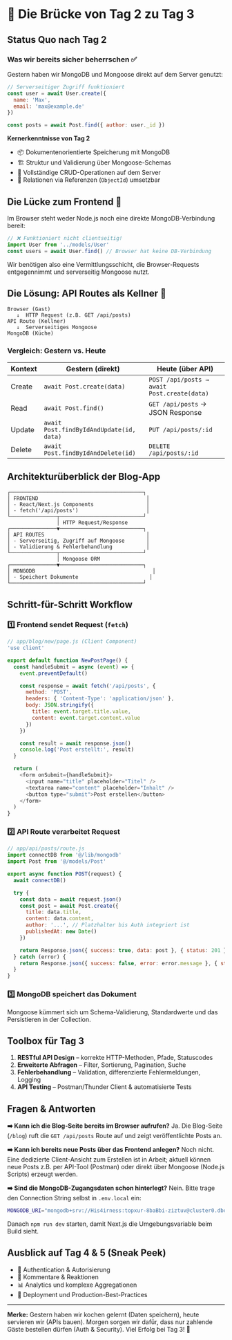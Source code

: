 # 🌉 Die Brücke von Tag 2 zu Tag 3

## Status Quo nach Tag 2

### Was wir bereits sicher beherrschen ✅

Gestern haben wir MongoDB und Mongoose direkt auf dem Server genutzt:

```javascript
// Serverseitiger Zugriff funktioniert
const user = await User.create({
  name: 'Max',
  email: 'max@example.de'
})

const posts = await Post.find({ author: user._id })
```

**Kernerkenntnisse von Tag 2**
- 📦 Dokumentenorientierte Speicherung mit MongoDB
- 🏗️ Struktur und Validierung über Mongoose-Schemas
- 💾 Vollständige CRUD-Operationen auf dem Server
- 🔗 Relationen via Referenzen (`ObjectId`) umsetzbar

## Die Lücke zum Frontend 🤔

Im Browser steht weder Node.js noch eine direkte MongoDB-Verbindung bereit:

```javascript
// ❌ Funktioniert nicht clientseitig!
import User from '../models/User'
const users = await User.find() // Browser hat keine DB-Verbindung
```

Wir benötigen also eine Vermittlungsschicht, die Browser-Requests entgegennimmt und serverseitig Mongoose nutzt.

## Die Lösung: API Routes als Kellner 🚀

```
Browser (Gast)
   ↓  HTTP Request (z.B. GET /api/posts)
API Route (Kellner)
   ↓  Serverseitiges Mongoose
MongoDB (Küche)
``` 

### Vergleich: Gestern vs. Heute

| Kontext | Gestern (direkt) | Heute (über API) |
| --- | --- | --- |
| Create | `await Post.create(data)` | `POST /api/posts → await Post.create(data)` |
| Read | `await Post.find()` | `GET /api/posts` → JSON Response |
| Update | `await Post.findByIdAndUpdate(id, data)` | `PUT /api/posts/:id` |
| Delete | `await Post.findByIdAndDelete(id)` | `DELETE /api/posts/:id` |

## Architekturüberblick der Blog-App

```
┌───────────────────────────────────────────┐
│ FRONTEND                                   │
│ - React/Next.js Components                 │
│ - fetch('/api/posts')                      │
└───────────────┬───────────────────────────┘
                │ HTTP Request/Response
┌───────────────▼───────────────────────────┐
│ API ROUTES                                 │
│ - Serverseitig, Zugriff auf Mongoose       │
│ - Validierung & Fehlerbehandlung           │
└───────────────┬───────────────────────────┘
                │ Mongoose ORM
┌───────────────▼───────────────────────────┐
│ MONGODB                                      │
│ - Speichert Dokumente                       │
└───────────────────────────────────────────┘
```

## Schritt-für-Schritt Workflow

### 1️⃣ Frontend sendet Request (`fetch`)

```javascript
// app/blog/new/page.js (Client Component)
'use client'

export default function NewPostPage() {
  const handleSubmit = async (event) => {
    event.preventDefault()

    const response = await fetch('/api/posts', {
      method: 'POST',
      headers: { 'Content-Type': 'application/json' },
      body: JSON.stringify({
        title: event.target.title.value,
        content: event.target.content.value
      })
    })

    const result = await response.json()
    console.log('Post erstellt:', result)
  }

  return (
    <form onSubmit={handleSubmit}>
      <input name="title" placeholder="Titel" />
      <textarea name="content" placeholder="Inhalt" />
      <button type="submit">Post erstellen</button>
    </form>
  )
}
```

### 2️⃣ API Route verarbeitet Request

```javascript
// app/api/posts/route.js
import connectDB from '@/lib/mongodb'
import Post from '@/models/Post'

export async function POST(request) {
  await connectDB()

  try {
    const data = await request.json()
    const post = await Post.create({
      title: data.title,
      content: data.content,
      author: '...', // Platzhalter bis Auth integriert ist
      publishedAt: new Date()
    })

    return Response.json({ success: true, data: post }, { status: 201 })
  } catch (error) {
    return Response.json({ success: false, error: error.message }, { status: 400 })
  }
}
```

### 3️⃣ MongoDB speichert das Dokument

Mongoose kümmert sich um Schema-Validierung, Standardwerte und das Persistieren in der Collection.

## Toolbox für Tag 3

1. **RESTful API Design** – korrekte HTTP-Methoden, Pfade, Statuscodes
2. **Erweiterte Abfragen** – Filter, Sortierung, Pagination, Suche
3. **Fehlerbehandlung** – Validation, differenzierte Fehlermeldungen, Logging
4. **API Testing** – Postman/Thunder Client & automatisierte Tests

## Fragen & Antworten

**➡️ Kann ich die Blog-Seite bereits im Browser aufrufen?**
Ja. Die Blog-Seite (`/blog`) ruft die `GET /api/posts` Route auf und zeigt veröffentlichte Posts an.

**➡️ Kann ich bereits neue Posts über das Frontend anlegen?**
Noch nicht. Eine dedizierte Client-Ansicht zum Erstellen ist in Arbeit; aktuell können neue Posts z.B. per API-Tool (Postman) oder direkt über Mongoose (Node.js Scripts) erzeugt werden.

**➡️ Sind die MongoDB-Zugangsdaten schon hinterlegt?**
Nein. Bitte trage den Connection String selbst in `.env.local` ein:

```bash
MONGODB_URI="mongodb+srv://His4irness:topxur-8baBbi-ziztuv@cluster0.dbohoib.mongodb.net/blog-app"
```

Danach `npm run dev` starten, damit Next.js die Umgebungsvariable beim Build sieht.

## Ausblick auf Tag 4 & 5 (Sneak Peek)

- 🔐 Authentication & Autorisierung
- 💬 Kommentare & Reaktionen
- 📊 Analytics und komplexe Aggregationen
- 🚀 Deployment und Production-Best-Practices

---
**Merke:** Gestern haben wir kochen gelernt (Daten speichern), heute servieren wir (APIs bauen). Morgen sorgen wir dafür, dass nur zahlende Gäste bestellen dürfen (Auth & Security). Viel Erfolg bei Tag 3! 🎯
